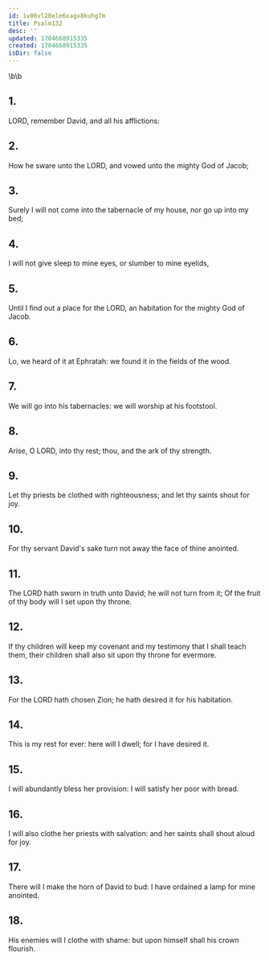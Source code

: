```yaml
---
id: iv06vl28ele6xagx8kuhg7m
title: Psalm132
desc: ''
updated: 1704668915335
created: 1704668915335
isDir: false
---
```

\b\b
## 1.
LORD, remember David, and all his afflictions:
## 2.
How he sware unto the LORD, and vowed unto the mighty God of Jacob;
## 3.
Surely I will not come into the tabernacle of my house, nor go up into my bed;
## 4.
I will not give sleep to mine eyes, or slumber to mine eyelids,
## 5.
Until I find out a place for the LORD, an habitation for the mighty God of Jacob.
## 6.
Lo, we heard of it at Ephratah: we found it in the fields of the wood.
## 7.
We will go into his tabernacles: we will worship at his footstool.
## 8.
Arise, O LORD, into thy rest; thou, and the ark of thy strength.
## 9.
Let thy priests be clothed with righteousness; and let thy saints shout for joy.
## 10.
For thy servant David's sake turn not away the face of thine anointed.
## 11.
The LORD hath sworn in truth unto David; he will not turn from it; Of the fruit of thy body will I set upon thy throne.
## 12.
If thy children will keep my covenant and my testimony that I shall teach them, their children shall also sit upon thy throne for evermore.
## 13.
For the LORD hath chosen Zion; he hath desired it for his habitation.
## 14.
This is my rest for ever: here will I dwell; for I have desired it.
## 15.
I will abundantly bless her provision: I will satisfy her poor with bread.
## 16.
I will also clothe her priests with salvation: and her saints shall shout aloud for joy.
## 17.
There will I make the horn of David to bud: I have ordained a lamp for mine anointed.
## 18.
His enemies will I clothe with shame: but upon himself shall his crown flourish.
